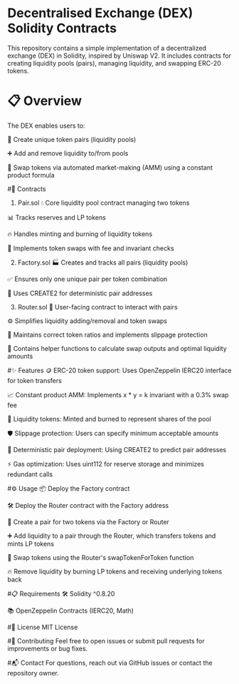 # Decentralised Exchange (DEX) Solidity Contracts

This repository contains a simple implementation of a decentralized exchange (DEX) in Solidity, inspired by Uniswap V2. It includes contracts for creating liquidity pools (pairs), managing liquidity, and swapping ERC-20 tokens.

# 📋 Overview
The DEX enables users to:

🔗 Create unique token pairs (liquidity pools)

➕ Add and remove liquidity to/from pools

🔄 Swap tokens via automated market-making (AMM) using a constant product formula

#📂 Contracts
1. Pair.sol
💧 Core liquidity pool contract managing two tokens

📊 Tracks reserves and LP tokens

🔥 Handles minting and burning of liquidity tokens

🔁 Implements token swaps with fee and invariant checks

2. Factory.sol
🏭 Creates and tracks all pairs (liquidity pools)

✅ Ensures only one unique pair per token combination

🧬 Uses CREATE2 for deterministic pair addresses

3. Router.sol
🧭 User-facing contract to interact with pairs

⚙️ Simplifies liquidity adding/removal and token swaps

📏 Maintains correct token ratios and implements slippage protection

🧮 Contains helper functions to calculate swap outputs and optimal liquidity amounts

#✨ Features
🪙 ERC-20 token support: Uses OpenZeppelin IERC20 interface for token transfers

📈 Constant product AMM: Implements x * y = k invariant with a 0.3% swap fee

🔐 Liquidity tokens: Minted and burned to represent shares of the pool

🛡️ Slippage protection: Users can specify minimum acceptable amounts

🎯 Deterministic pair deployment: Using CREATE2 to predict pair addresses

⚡ Gas optimization: Uses uint112 for reserve storage and minimizes redundant calls

#⚙️ Usage
📦 Deploy the Factory contract

🛠️ Deploy the Router contract with the Factory address

🔗 Create a pair for two tokens via the Factory or Router

➕ Add liquidity to a pair through the Router, which transfers tokens and mints LP tokens

🔄 Swap tokens using the Router's swapTokenForToken function

🔥 Remove liquidity by burning LP tokens and receiving underlying tokens back

#📋 Requirements
🛠️ Solidity ^0.8.20

📚 OpenZeppelin Contracts (IERC20, Math)

#📄 License
MIT License

#🤝 Contributing
Feel free to open issues or submit pull requests for improvements or bug fixes.

#📬 Contact
For questions, reach out via GitHub issues or contact the repository owner.
